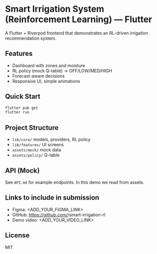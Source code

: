 # Smart Irrigation System (Reinforcement Learning) — Flutter

A Flutter + Riverpod frontend that demonstrates an RL-driven irrigation recommendation system.

## Features
- Dashboard with zones and moisture
- RL policy (mock Q-table) -> OFF/LOW/MED/HIGH
- Forecast-aware decisions
- Responsive UI, simple animations

## Quick Start
```bash
flutter pub get
flutter run
```

## Project Structure
- `lib/core/` models, providers, RL policy
- `lib/features/` UI screens
- `assets/mock/` mock data
- `assets/policy/` Q-table

## API (Mock)
See `API.md` for example endpoints. In this demo we read from assets.

## Links to include in submission
- Figma: <ADD_YOUR_FIGMA_LINK>
- GitHub: https://github.com/<your-username>/smart-irrigation-rl
- Demo video: <ADD_YOUR_VIDEO_LINK>

## License
MIT